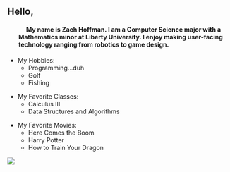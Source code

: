 <div class="windowContent">
      <h2>Hello, </h2>
      <div style="margin-left: 5%;">
          <h4>&emsp; My name is Zach Hoffman. I am a Computer Science major with a Mathematics minor at Liberty University. I enjoy making user-facing technology ranging from robotics to game design.</h4>
      </div>
      <div id="bioTrees">
          <ul class="treeView">
              <li>
                My Hobbies:
                <ul>
                  <li>Programming...duh</li>
                  <li>Golf</li>
                  <li>Fishing  
                </ul>
              </li>
          </ul>
          <ul class="treeView">
              <li>
                My Favorite Classes:
                <ul>
                  <li>Calculus Ⅲ</li>
                  <li>Data Structures and Algorithms</li>
                </ul>
              </li>
          </ul>
          <ul class="treeView">
              <li>
                My Favorite Movies:
                <ul>
                  <li>Here Comes the Boom</li>
                  <li>Harry Potter</li>
                  <li>How to Train Your Dragon</li>
                </ul>
              </li>
          </ul>
      </div>
  </div>

![](https://github-readme-stats.vercel.app/api/top-langs/?username=zthoffman21&theme=gruvbox&hide_border=false&include_all_commits=false&count_private=true&layout=compact)
